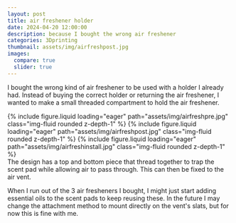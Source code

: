 ```yaml
---
layout: post
title: air freshener holder
date: 2024-04-20 12:00:00
description: because I bought the wrong air freshener
categories: 3Dprinting
thumbnail: assets/img/airfreshpost.jpg
images:
  compare: true
  slider: true
---
```


I bought the wrong kind of air freshener to be used with a holder I already had. Instead of buying the correct holder or returning the air freshener, I wanted to make a small threaded compartment to hold the air freshener.

<swiper-container keyboard="true" navigation="true" pagination="true" pagination-clickable="true" pagination-dynamic-bullets="true" rewind="true">
  <swiper-slide>{% include figure.liquid loading="eager" path="assets/img/airfreshpre.jpg" class="img-fluid rounded z-depth-1" %}</swiper-slide>
  <swiper-slide>{% include figure.liquid loading="eager" path="assets/img/airfreshpost.jpg" class="img-fluid rounded z-depth-1" %}</swiper-slide>
  <swiper-slide>{% include figure.liquid loading="eager" path="assets/img/airfreshinstall.jpg" class="img-fluid rounded z-depth-1" %}</swiper-slide>
</swiper-container>
<div class="caption">
    The design has a top and bottom piece that thread together to trap the scent pad while allowing air to pass through. This can then be fixed to the air vent.
</div>

When I run out of the 3 air fresheners I bought, I might just start adding essential oils to the scent pads to keep reusing these. In the future I may change the attachment method to mount directly on the vent's slats, but for now this is fine with me.